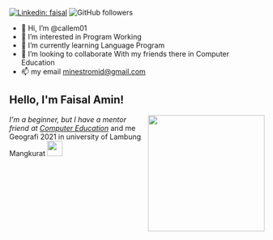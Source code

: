 [![Linkedin: faisal](https://img.shields.io/badge/-Faisal%20Amin-blue?style=flat-square&logo=Linkedin&logoColor=white&link=https://www.linkedin.com/in/faisal-amin-80616b229)](https://www.linkedin.com/in/faisal-amin-80616b229)
![GitHub followers](https://img.shields.io/github/followers/secondl1f3?label=Follow&style=social)
- 👋 Hi, I’m @callem01
- 👀 I’m interested in Program Working
- 🌱 I’m currently learning Language Program
- 💞️ I’m looking to collaborate With my friends there in Computer Education
- 📫 my email minestromid@gmail.com

<!---
callem01/callem01 is a ✨ special ✨ repository because its `README.md` (this file) appears on your GitHub profile.
You can click the Preview link to take a look at your changes.
--->
<h2>Hello, I'm Faisal Amin!</h2>
<img align='right' src="https://media.giphy.com/media/M9gbBd9nbDrOTu1Mqx/giphy.gif" width="230">
<p><em>I'm a beginner, but I have a mentor friend at <a href="https://www.instagram.com/arii___y">Computer Education</a>
</em> and me Geografi 2021 in university of Lambung Mangkurat <img src="https://media.giphy.com/media/WUlplcMpOCEmTGBtBW/giphy.gif" width="30"> </p>
